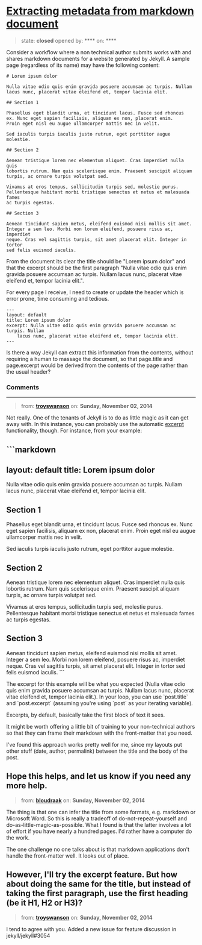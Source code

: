 # [Extracting metadata from markdown document](https://github.com/jekyll/jekyll-help/issues/183)

> state: **closed** opened by: **** on: ****

Consider a workflow where a non technical author submits works with and shares markdown documents for a website generated by Jekyll.  A sample page (regardless of its name) may have the following content:

	# Lorem ipsum dolor

	Nulla vitae odio quis enim gravida posuere accumsan ac turpis. Nullam
	lacus nunc, placerat vitae eleifend et, tempor lacinia elit.

	## Section 1

	Phasellus eget blandit urna, et tincidunt lacus. Fusce sed rhoncus
	ex. Nunc eget sapien facilisis, aliquam ex non, placerat enim.
	Proin eget nisl eu augue ullamcorper mattis nec in velit.

	Sed iaculis turpis iaculis justo rutrum, eget porttitor augue molestie. 

	## Section 2

	Aenean tristique lorem nec elementum aliquet. Cras imperdiet nulla quis
	lobortis rutrum. Nam quis scelerisque enim. Praesent suscipit aliquam
	turpis, ac ornare turpis volutpat sed.

	Vivamus at eros tempus, sollicitudin turpis sed, molestie purus.
	Pellentesque habitant morbi tristique senectus et netus et malesuada fames
	ac turpis egestas.

	## Section 3

	Aenean tincidunt sapien metus, eleifend euismod nisi mollis sit amet.
	Integer a sem leo. Morbi non lorem eleifend, posuere risus ac, imperdiet
	neque. Cras vel sagittis turpis, sit amet placerat elit. Integer in tortor
	sed felis euismod iaculis.

From the document its clear the title should be &quot;Lorem ipsum dolor&quot; and that the excerpt should be the first paragraph &quot;Nulla vitae odio quis enim gravida posuere accumsan ac turpis. Nullam lacus nunc, placerat vitae eleifend et, tempor lacinia elit.&quot;. 

For every page I receive, I need to create or update the header which is error prone, time consuming and tedious. 

	---
	layout: default
	title: Lorem ipsum dolor
	excerpt: Nulla vitae odio quis enim gravida posuere accumsan ac turpis. Nullam
	    lacus nunc, placerat vitae eleifend et, tempor lacinia elit.
	---

Is there a way Jekyll can extract this information from the contents, without requiring a human to massage the document, so that page.title and page.excerpt would be derived from the contents of the page rather than the usual header? 

### Comments

---
> from: [**troyswanson**](https://github.com/jekyll/jekyll-help/issues/183#issuecomment-61437736) on: **Sunday, November 02, 2014**

Not really. One of the tenants of Jekyll is to do as little magic as it can get away with. In this instance, you can probably use the automatic [excerpt](http://jekyllrb.com/docs/posts/#post-excerpts) functionality, though. For instance, from your example:

&#x60;&#x60;&#x60;markdown
---
layout: default
title: Lorem ipsum dolor
---

Nulla vitae odio quis enim gravida posuere accumsan ac turpis. Nullam
lacus nunc, placerat vitae eleifend et, tempor lacinia elit.

## Section 1

Phasellus eget blandit urna, et tincidunt lacus. Fusce sed rhoncus
ex. Nunc eget sapien facilisis, aliquam ex non, placerat enim.
Proin eget nisl eu augue ullamcorper mattis nec in velit.

Sed iaculis turpis iaculis justo rutrum, eget porttitor augue molestie. 

## Section 2

Aenean tristique lorem nec elementum aliquet. Cras imperdiet nulla quis
lobortis rutrum. Nam quis scelerisque enim. Praesent suscipit aliquam
turpis, ac ornare turpis volutpat sed.

Vivamus at eros tempus, sollicitudin turpis sed, molestie purus.
Pellentesque habitant morbi tristique senectus et netus et malesuada fames
ac turpis egestas.

## Section 3

Aenean tincidunt sapien metus, eleifend euismod nisi mollis sit amet.
Integer a sem leo. Morbi non lorem eleifend, posuere risus ac, imperdiet
neque. Cras vel sagittis turpis, sit amet placerat elit. Integer in tortor
sed felis euismod iaculis.
&#x60;&#x60;&#x60;

The excerpt for this example will be what you expected (Nulla vitae odio quis enim gravida posuere accumsan ac turpis. Nullam lacus nunc, placerat vitae eleifend et, tempor lacinia elit.). In your loop, you can use &#x60;post.title&#x60; and &#x60;post.excerpt&#x60; (assuming you&#x27;re using &#x60;post&#x60; as your iterating variable).

Excerpts, by default, basically take the first block of text it sees.

It might be worth offering a little bit of training to your non-technical authors so that they can frame their markdown with the front-matter that you need.

I&#x27;ve found this approach works pretty well for me, since my layouts put other stuff (date, author, permalink) between the title and the body of the post.

Hope this helps, and let us know if you need any more help.
---
> from: [**bloudraak**](https://github.com/jekyll/jekyll-help/issues/183#issuecomment-61438759) on: **Sunday, November 02, 2014**

The thing is that one can infer the title from some formats, e.g. markdown or Microsoft Word.  So this is really a tradeoff of do-not-repeat-yourself and do-as-little-magic-as-possible. What I found is that the latter involves a lot of effort if you have nearly a hundred pages.  I&#x27;d rather have a computer do the work.

The one challenge no one talks about is that markdown applications don&#x27;t handle the front-matter well.  It looks out of place.

However, I&#x27;ll try the excerpt feature.  But how about doing the same for the title, but instead of taking the first paragraph, use the first heading (be it H1, H2 or H3)?  
---
> from: [**troyswanson**](https://github.com/jekyll/jekyll-help/issues/183#issuecomment-61439102) on: **Sunday, November 02, 2014**

I tend to agree with you. Added a new issue for feature discussion in jekyll/jekyll#3054
